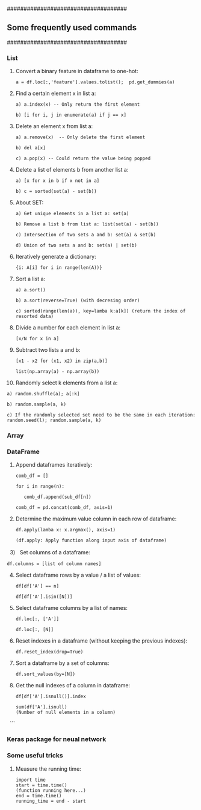 ####################################

## Some frequently used commands

####################################

### List
1) Convert a binary feature in dataframe to one-hot:

   ```{.isa}
   a = df.loc[:,'feature'].values.tolist();  pd.get_dummies(a)
   ```

2) Find a certain element x in list a:

   ```{.isa}
   a) a.index(x) -- Only return the first element

   b) [i for i, j in enumerate(a) if j == x]
   ```

3) Delete an element x from list a:

   ```{.isa}
   a) a.remove(x)  -- Only delete the first element

   b) del a[x]

   c) a.pop(x) -- Could return the value being popped
   ```
   
4) Delete a list of elements b from another list a:

   ```{.isa}
   a) [x for x in b if x not in a]

   b) c = sorted(set(a) - set(b))
   ```

5) About SET:
   
   ```{.isa}
   a) Get unique elements in a list a: set(a)
    
   b) Remove a list b from list a: list(set(a) - set(b))

   c) Intersection of two sets a and b: set(a) & set(b)

   d) Union of two sets a and b: set(a) | set(b)
   ```
   
6) Iteratively generate a dictionary:

   ```{.isa}
   {i: A[i] for i in range(len(A))}
   ```
   
7) Sort a list a:

   ```{.isa}
   a) a.sort()
   
   b) a.sort(reverse=True) (with decresing order)
    
   c) sorted(range(len(a)), key=lamba k:a[k]) (return the index of resorted data)
   ```
   
8) Divide a number for each element in list a:

   ```{.isa}
   [x/N for x in a]
   ```
 
9) Subtract two lists a and b:

   ```{.isa}
   [x1 - x2 for (x1, x2) in zip(a,b)]
   
   list(np.array(a) - np.array(b))
   ```
   
10) Randomly select k elements from a list a:

   ```{.isa}
   a) random.shuffle(a); a[:k]

   b) random.sample(a, k)

   c) If the randomly selected set need to be the same in each iteration: random.seed(l); random.sample(a, k)
   ```
   
### Array



### DataFrame

1) Append dataframes iteratively: 

   ```{.isa}
   comb_df = []
   
   for i in range(n):
   
      comb_df.append(sub_df[n])
      
   comb_df = pd.concat(comb_df, axis=1)
   ```

2) Determine the maximum value column in each row of dataframe:

   ```{.isa}
   df.apply(lamba x: x.argmax(), axis=1)
   
   (df.apply: Apply function along input axis of dataframe)
   ```
   
3） Set columns of a dataframe:

   ```{.isa}
   df.columns = [list of column names]
   ```
   
4) Select dataframe rows by a value / a list of values:

   ```{.isa}
   df[df['A'] == n]
   
   df[df['A'].isin([N])]
   ```

5) Select dataframe columns by a list of names:
   
   ```{.isa}
   df.loc[:, ['A']]
   
   df.loc[:, [N]]
   ```
   
6) Reset indexes in a dataframe (without keeping the previous indexes):

   ```{.isa}
   df.reset_index(drop=True)
   ```
   
7) Sort a dataframe by a set of columns:

   ```{.isa}
   df.sort_values(by=[N])
   ```
   
8) Get the null indexes of a column in dataframe:

   ```{.isa}
   df[df['A'].isnull()].index
   
   sum(df['A'].isnull) 
   (Number of null elements in a column)
   ```

### Keras package for neual network


### Some useful tricks

1) Measure the running time:

   ```{.isa}
   import time
   start = time.time()
   (function running here...)
   end = time.time()
   running_time = end - start
